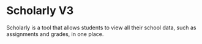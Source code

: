 # Scholarly V3

Scholarly is a tool that allows students to view all their school data, such as assignments and grades, in one place.